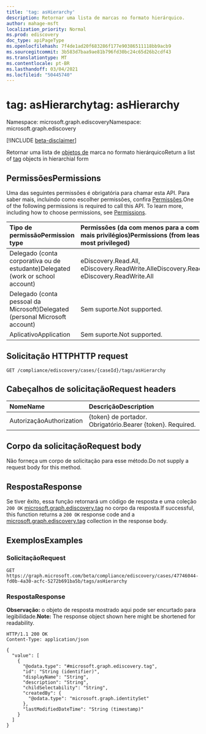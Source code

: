 ```yaml
---
title: 'tag: asHierarchy'
description: Retornar uma lista de marcas no formato hierárquico.
author: mahage-msft
localization_priority: Normal
ms.prod: ediscovery
doc_type: apiPageType
ms.openlocfilehash: 7f4de1ad20f683286f177e90386511118bb9acb9
ms.sourcegitcommit: 3b583d7baa9ae81b796fd30bc24c65d26b2cdf43
ms.translationtype: MT
ms.contentlocale: pt-BR
ms.lasthandoff: 03/04/2021
ms.locfileid: "50445740"
---
```

# <a name="tag-ashierarchy"></a><span data-ttu-id="ed5fa-103">tag: asHierarchy</span><span class="sxs-lookup"><span data-stu-id="ed5fa-103">tag: asHierarchy</span></span>

<span data-ttu-id="ed5fa-104">Namespace: microsoft.graph.ediscovery</span><span class="sxs-lookup"><span data-stu-id="ed5fa-104">Namespace: microsoft.graph.ediscovery</span></span>

[!INCLUDE [beta-disclaimer](../../includes/beta-disclaimer.md)]

<span data-ttu-id="ed5fa-105">Retornar uma lista de [objetos de](../resources/ediscovery-tag.md) marca no formato hierárquico</span><span class="sxs-lookup"><span data-stu-id="ed5fa-105">Return a list of [tag](../resources/ediscovery-tag.md) objects in hierarchial form</span></span>

## <a name="permissions"></a><span data-ttu-id="ed5fa-106">Permissões</span><span class="sxs-lookup"><span data-stu-id="ed5fa-106">Permissions</span></span>

<span data-ttu-id="ed5fa-p101">Uma das seguintes permissões é obrigatória para chamar esta API. Para saber mais, incluindo como escolher permissões, confira [Permissões](/graph/permissions-reference).</span><span class="sxs-lookup"><span data-stu-id="ed5fa-p101">One of the following permissions is required to call this API. To learn more, including how to choose permissions, see [Permissions](/graph/permissions-reference).</span></span>

|<span data-ttu-id="ed5fa-109">Tipo de permissão</span><span class="sxs-lookup"><span data-stu-id="ed5fa-109">Permission type</span></span>|<span data-ttu-id="ed5fa-110">Permissões (da com menos para a com mais privilégios)</span><span class="sxs-lookup"><span data-stu-id="ed5fa-110">Permissions (from least to most privileged)</span></span>|
|:---|:---|
|<span data-ttu-id="ed5fa-111">Delegado (conta corporativa ou de estudante)</span><span class="sxs-lookup"><span data-stu-id="ed5fa-111">Delegated (work or school account)</span></span>|<span data-ttu-id="ed5fa-112">eDiscovery.Read.All, eDiscovery.ReadWrite.All</span><span class="sxs-lookup"><span data-stu-id="ed5fa-112">eDiscovery.Read.All, eDiscovery.ReadWrite.All</span></span>|
|<span data-ttu-id="ed5fa-113">Delegado (conta pessoal da Microsoft)</span><span class="sxs-lookup"><span data-stu-id="ed5fa-113">Delegated (personal Microsoft account)</span></span>|<span data-ttu-id="ed5fa-114">Sem suporte.</span><span class="sxs-lookup"><span data-stu-id="ed5fa-114">Not supported.</span></span>|
|<span data-ttu-id="ed5fa-115">Aplicativo</span><span class="sxs-lookup"><span data-stu-id="ed5fa-115">Application</span></span>|<span data-ttu-id="ed5fa-116">Sem suporte.</span><span class="sxs-lookup"><span data-stu-id="ed5fa-116">Not supported.</span></span>|

## <a name="http-request"></a><span data-ttu-id="ed5fa-117">Solicitação HTTP</span><span class="sxs-lookup"><span data-stu-id="ed5fa-117">HTTP request</span></span>

<!-- {
  "blockType": "ignored"
}
-->

``` http
GET /compliance/ediscovery/cases/{caseId}/tags/asHierarchy
```

## <a name="request-headers"></a><span data-ttu-id="ed5fa-118">Cabeçalhos de solicitação</span><span class="sxs-lookup"><span data-stu-id="ed5fa-118">Request headers</span></span>

|<span data-ttu-id="ed5fa-119">Nome</span><span class="sxs-lookup"><span data-stu-id="ed5fa-119">Name</span></span>|<span data-ttu-id="ed5fa-120">Descrição</span><span class="sxs-lookup"><span data-stu-id="ed5fa-120">Description</span></span>|
|:---|:---|
|<span data-ttu-id="ed5fa-121">Autorização</span><span class="sxs-lookup"><span data-stu-id="ed5fa-121">Authorization</span></span>|<span data-ttu-id="ed5fa-p102">{token} de portador. Obrigatório.</span><span class="sxs-lookup"><span data-stu-id="ed5fa-p102">Bearer {token}. Required.</span></span>|

## <a name="request-body"></a><span data-ttu-id="ed5fa-124">Corpo da solicitação</span><span class="sxs-lookup"><span data-stu-id="ed5fa-124">Request body</span></span>

<span data-ttu-id="ed5fa-125">Não forneça um corpo de solicitação para esse método.</span><span class="sxs-lookup"><span data-stu-id="ed5fa-125">Do not supply a request body for this method.</span></span>

## <a name="response"></a><span data-ttu-id="ed5fa-126">Resposta</span><span class="sxs-lookup"><span data-stu-id="ed5fa-126">Response</span></span>

<span data-ttu-id="ed5fa-127">Se tiver êxito, essa função retornará um código de resposta e uma coleção `200 OK` [microsoft.graph.ediscovery.tag](../resources/ediscovery-tag.md) no corpo da resposta.</span><span class="sxs-lookup"><span data-stu-id="ed5fa-127">If successful, this function returns a `200 OK` response code and a [microsoft.graph.ediscovery.tag](../resources/ediscovery-tag.md) collection in the response body.</span></span>

## <a name="examples"></a><span data-ttu-id="ed5fa-128">Exemplos</span><span class="sxs-lookup"><span data-stu-id="ed5fa-128">Examples</span></span>

### <a name="request"></a><span data-ttu-id="ed5fa-129">Solicitação</span><span class="sxs-lookup"><span data-stu-id="ed5fa-129">Request</span></span>

<!-- {
  "blockType": "request",
  "name": "tag_ashierarchy"
}
-->

``` http
GET https://graph.microsoft.com/beta/compliance/ediscovery/cases/47746044-fd0b-4a30-acfc-5272b691ba5b/tags/asHierarchy
```

### <a name="response"></a><span data-ttu-id="ed5fa-130">Resposta</span><span class="sxs-lookup"><span data-stu-id="ed5fa-130">Response</span></span>

<span data-ttu-id="ed5fa-131">**Observação:** o objeto de resposta mostrado aqui pode ser encurtado para legibilidade.</span><span class="sxs-lookup"><span data-stu-id="ed5fa-131">**Note:** The response object shown here might be shortened for readability.</span></span>
<!-- {
  "blockType": "response",
  "truncated": true,
  "@odata.type": "Collection(microsoft.graph.ediscovery.tag)"
}
-->

``` http
HTTP/1.1 200 OK
Content-Type: application/json

{
  "value": [
    {
      "@odata.type": "#microsoft.graph.ediscovery.tag",
      "id": "String (identifier)",
      "displayName": "String",
      "description": "String",
      "childSelectability": "String",
      "createdBy": {
        "@odata.type": "microsoft.graph.identitySet"
      },
      "lastModifiedDateTime": "String (timestamp)"
    }
  ]
}
```
